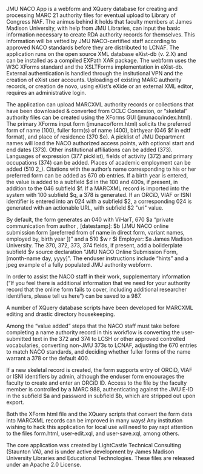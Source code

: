 JMU NACO App is a webform and XQuery database for creating and processing MARC 21 authority files for eventual upload to Library of Congress NAF.  The animus behind it holds that faculty members at James Madison University, with help from JMU Libraries, can input the basic information necessary to create RDA authority records for themselves.  This information will be vetted by JMU NACO-certified staff according to approved NACO standards before they are distributed to LCNAF.  The application runs on the open source XML database eXist-db (v. 2.X) and can be installed as a compiled EXPath XAR package.  The webform uses the W3C XForms standard and the XSLTForms implementation in eXist-db.  External authentication is handled through the insitutional VPN and the creation of eXist user accounts.  Uploading of existing MARC authority records, or creation de novo, using eXist’s eXide or an external XML editor, requires an administrative login.

The application can upload MARCXML authority records or collections that have been downloaded & converted from OCLC Connexion, or “skeletal” authority files can be created using the XForms GUI (jmunaco/index.html).  The primary XForms input form (jmunaco/form.html) solicits the preferred form of name (100), fuller form(s) of name (400), birthyear (046 $f in edtf format), and place of residence (370 $e).  A picklist of JMU Department names will load the NACO authorized access points, with optional start and end dates (373).  Other institutional affiliations can be added (373).  Languages of expression (377 picklist), fields of activity (372) and primary occupations (374) can be added.  Places of academic employment can be added (510 2_). Citations with the author’s name corresponding to his or her preferred form can be added as 670 $a$b entries.  If a birth year is entered, the value is added to a subfield $d in the 100 and 400s, if present, in addition to the 046 subfield $f.  If a MARCXML record is imported into the system with 100 subfield $q, a 378 is generated. If an ORCiD, VIAF or ISNI identifier is entered into an 024 with a subfield $2, a corresponding 024 is generated with an actionable URL, with subfield $2 "uri" value.

By default, the form generates an 040 with ViHarT, 670 $a “private communication from author , [datestamp]: $b (JMU NACO online submission form [preferred from of name in direct form, variant names, employed by, birth year ])” and a 510 $w r $i Employer: $a James Madison University. The 370, 372, 373, 374 fields, if present, add a boilderplate subfield $v source declaration "JMU NACO Online Submission Form,[month-name day, yyyy]". The enduser instructions include “hints” and a jpeg example of a fully populated JMU authority webform. 

In order to assist the NACO staff in their work, supplementary information (“If you feel there is additional information that we need for your authority record that the online form fails to cover, including additional researcher identifiers, please tell us here”) can be saved to a 987.

A number of XQuery database scripts have been developed for MARCXML editing and drastic directory housekeeping.

Among the “value added” steps that the NACO staff must take before completing a name authority record in this workflow is converting the user-submitted text in the 372 and 374 to LCSH or other approved controlled vocabularies, converting non-JMU 373s to LCNAF, adjusting the 670 entries to match NACO standards, and deciding whether fuller forms of the name warrant a 378 or the default 400.  

If a new skeletal record is created, the form supports entry of ORCiD, VIAF or ISNI identifiers by admin, although the enduser form encourages the faculty to create and enter an ORCiD ID.  Access to the file by the faculty member is controlled by a MARC 988, authenticating against the JMU E-ID in the subfield $a and password in subfield $b, which are stripped out upon export.

Both the XForm html file and the XQuery scripts that convert the form data into MARCXML records can be improved in many ways!  Any institution wishing to hack this application for local use will need to pay rapt attention to the files form.html, user-edit.xql, and user-save.xql, among others.

The core application was created by LightCastle Technical Consulting (Staunton VA), and is under active development by James Madison University Libraries and Educational Technologies.  These files are released under an Apache 2.0 License.    
